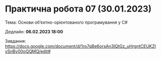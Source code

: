# Практична робота 07 (30.01.2023)</b>

Тема: Основи об’єктно-орієнтованого програмування у C#

Дедлайн: <b>06.02.2023 18:00</b>

Завдання: https://docs.google.com/document/d/1ro7qBe6orsAn3lQtGz_uHrgntCEUKZIySnBv00oQQMQ/edit#
